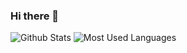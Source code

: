 ### Hi there 👋

<!--
**Covsj/Covsj** is a ✨ _special_ ✨ repository because its `README.md` (this file) appears on your GitHub profile.

Here are some ideas to get you started:

- 🔭 I’m currently working on ...
- 🌱 I’m currently learning ...
- 👯 I’m looking to collaborate on ...
- 🤔 I’m looking for help with ...
- 💬 Ask me about ...
- 📫 How to reach me: ...
- 😄 Pronouns: ...
- ⚡ Fun fact: ...
-->

![Github Stats](https://github-readme-stats.vercel.app/api?username=Covsj&show_icons=true&theme=dark&count_private=true)
![Most Used Languages](https://github-readme-stats.vercel.app/api/top-langs/?username=Covsj&theme=dark&layout=compact)
